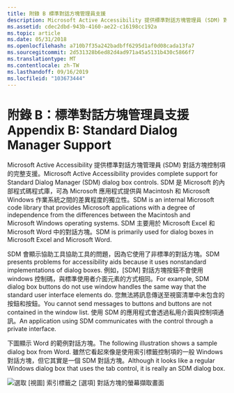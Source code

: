 ```yaml
---
title: 附錄 B 標準對話方塊管理員支援
description: Microsoft Active Accessibility 提供標準對話方塊管理員 (SDM) 對話方塊控制項的完整支援。
ms.assetid: cdec2dbd-943b-4160-ae22-c16198cc192a
ms.topic: article
ms.date: 05/31/2018
ms.openlocfilehash: a710b7f35a242badbff6295d1af0d08cada13fa7
ms.sourcegitcommit: 2d531328b6ed82d4ad971a45a5131b430c5866f7
ms.translationtype: MT
ms.contentlocale: zh-TW
ms.lasthandoff: 09/16/2019
ms.locfileid: "103673444"
---
```

# <a name="appendix-b-standard-dialog-manager-support"></a><span data-ttu-id="66f92-103">附錄 B：標準對話方塊管理員支援</span><span class="sxs-lookup"><span data-stu-id="66f92-103">Appendix B: Standard Dialog Manager Support</span></span>

<span data-ttu-id="66f92-104">Microsoft Active Accessibility 提供標準對話方塊管理員 (SDM) 對話方塊控制項的完整支援。</span><span class="sxs-lookup"><span data-stu-id="66f92-104">Microsoft Active Accessibility provides complete support for Standard Dialog Manager (SDM) dialog box controls.</span></span> <span data-ttu-id="66f92-105">SDM 是 Microsoft 的內部程式碼程式庫，可為 Microsoft 應用程式提供與 Macintosh 和 Microsoft Windows 作業系統之間的差異程度的獨立性。</span><span class="sxs-lookup"><span data-stu-id="66f92-105">SDM is an internal Microsoft code library that provides Microsoft applications with a degree of independence from the differences between the Macintosh and Microsoft Windows operating systems.</span></span> <span data-ttu-id="66f92-106">SDM 主要用於 Microsoft Excel 和 Microsoft Word 中的對話方塊。</span><span class="sxs-lookup"><span data-stu-id="66f92-106">SDM is primarily used for dialog boxes in Microsoft Excel and Microsoft Word.</span></span>

<span data-ttu-id="66f92-107">SDM 會顯示協助工具協助工具的問題，因為它使用了非標準的對話方塊。</span><span class="sxs-lookup"><span data-stu-id="66f92-107">SDM presents problems for accessibility aids because it uses nonstandard implementations of dialog boxes.</span></span> <span data-ttu-id="66f92-108">例如，[SDM] 對話方塊按鈕不會使用 windows 控制碼，與標準使用者介面元素的方式相同。</span><span class="sxs-lookup"><span data-stu-id="66f92-108">For example, SDM dialog box buttons do not use window handles the same way that the standard user interface elements do.</span></span> <span data-ttu-id="66f92-109">您無法將訊息傳送至視窗清單中未包含的按鈕和按鈕。</span><span class="sxs-lookup"><span data-stu-id="66f92-109">You cannot send messages to buttons and buttons are not contained in the window list.</span></span> <span data-ttu-id="66f92-110">使用 SDM 的應用程式會透過私用介面與控制項通訊。</span><span class="sxs-lookup"><span data-stu-id="66f92-110">An application using SDM communicates with the control through a private interface.</span></span>

<span data-ttu-id="66f92-111">下圖顯示 Word 的範例對話方塊。</span><span class="sxs-lookup"><span data-stu-id="66f92-111">The following illustration shows a sample dialog box from Word.</span></span> <span data-ttu-id="66f92-112">雖然它看起來像是使用索引標籤控制項的一般 Windows 對話方塊，但它其實是一個 SDM 對話方塊。</span><span class="sxs-lookup"><span data-stu-id="66f92-112">Although it looks like a regular Windows dialog box that uses the tab control, it is really an SDM dialog box.</span></span>

![選取 [視圖] 索引標籤之 [選項] 對話方塊的螢幕擷取畫面](images/dialog.gif)

 

 




